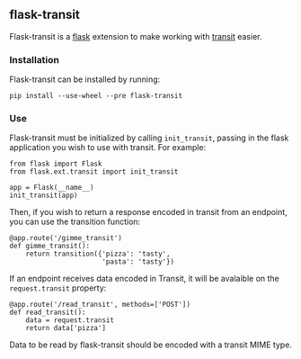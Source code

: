 flask-transit
------

Flask-transit is a [flask](http://flask.pocoo.org/) extension to make working
with
[transit](https://github.com/cognitect/transit-python) easier.

### Installation

Flask-transit can be installed by running:

    pip install --use-wheel --pre flask-transit

### Use

Flask-transit must be initialized by calling `init_transit`, passing in the
flask application you wish to use with transit.  For example:

    from flask import Flask
    from flask.ext.transit import init_transit

    app = Flask(__name__)
    init_transit(app)

Then, if you wish to return a response encoded in transit from an endpoint, you
can use the transition function:

    @app.route('/gimme_transit')
    def gimme_transit():
        return transition({'pizza': 'tasty',
                           'pasta': 'tasty'})

If an endpoint receives data encoded in Transit, it will be avalaible on the
`request.transit` property:

    @app.route('/read_transit', methods=['POST'])
    def read_transit():
        data = request.transit
        return data['pizza']

Data to be read by flask-transit should be encoded with a transit MIME type.
